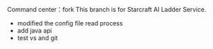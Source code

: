 Command center：fork
This branch is for Starcraft AI Ladder Service.

- modified the config file read process
- add java api
- test vs and git
